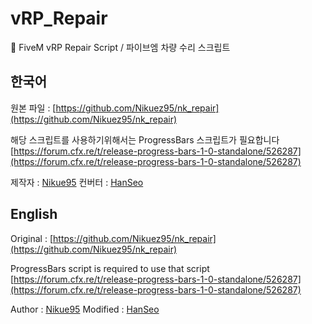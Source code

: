 # vRP_Repair
🔧 FiveM vRP Repair Script / 파이브엠 차량 수리 스크립트
## 한국어 
원본 파일 : [https://github.com/Nikuez95/nk_repair](https://github.com/Nikuez95/nk_repair)

해당 스크립트를 사용하기위해서는 ProgressBars 스크립트가 필요합니다
[https://forum.cfx.re/t/release-progress-bars-1-0-standalone/526287](https://forum.cfx.re/t/release-progress-bars-1-0-standalone/526287)

제작자 : [Nikue95](https://github.com/Nikuez95)
컨버터 : [HanSeo](https://github.com/HanSeo0507)
## English

Original : [https://github.com/Nikuez95/nk_repair](https://github.com/Nikuez95/nk_repair)

ProgressBars script is required to use that script
[https://forum.cfx.re/t/release-progress-bars-1-0-standalone/526287](https://forum.cfx.re/t/release-progress-bars-1-0-standalone/526287)

Author : [Nikue95](https://github.com/Nikuez95)
Modified : [HanSeo](https://github.com/HanSeo0507)
